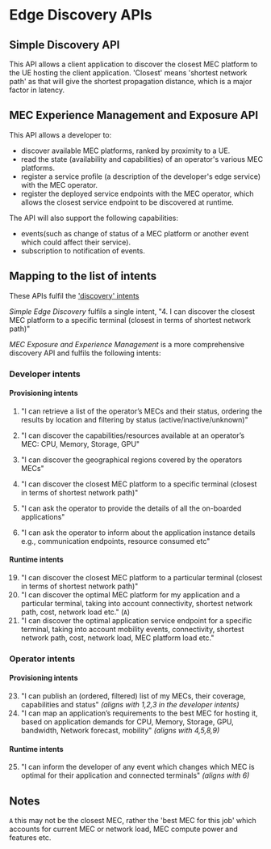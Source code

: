 # Edge Discovery APIs

## Simple Discovery API

This API allows a client application to discover the closest MEC platform to the UE hosting the client application. 'Closest' means 'shortest network path' as that will give the shortest propagation distance, which is a major factor in latency.

## MEC Experience Management and Exposure API

This API allows a developer to:

- discover available MEC platforms, ranked by proximity to a UE.
- read the state (availability and capabilities) of an operator's various MEC platforms.
- register a service profile (a description of the developer's edge service) with the MEC operator.
- register the deployed service endpoints with the MEC operator, which allows the closest service endpoint to be discovered at runtime.

The API will also support the following capabilities:

- events(such as change of status of a MEC platform or another event which could affect their service).
- subscription to notification of events.

## Mapping to the list of intents

These APIs fulfil the ['discovery' intents](https://github.com/camaraproject/EdgeCloud/blob/main/documentation/SupportingDocuments/Harmonisation%20of%20APIs/describing%20and%20harmonising%20the%20Edge%20APIs.md)

*Simple Edge Discovery* fulfils a single intent, "4. I can discover the closest MEC platform to a specific terminal (closest in terms of shortest network path)"

*MEC Exposure and Experience Management* is a more comprehensive discovery API and fulfils the following intents:

### Developer intents

#### Provisioning intents

1. "I can retrieve a list of the operator’s MECs and their status, ordering the results by location and filtering by status (active/inactive/unknown)"
2. "I can discover the capabilities/resources available at an operator’s MEC: CPU, Memory, Storage, GPU"
3. "I can discover the geographical regions covered by the operators MECs"
4. "I can discover the closest MEC platform to a specific terminal (closest in terms of shortest network path)"

16. "I can ask the operator to provide the details of all the on-boarded applications"
17. "I can ask the operator to inform about the application instance details e.g., communication endpoints, resource consumed etc"

#### Runtime intents

19. "I can discover the closest MEC platform to a particular terminal (closest in terms of shortest network path)"
20. "I can discover the optimal MEC platform for my application and a particular terminal, taking into account connectivity, shortest network path, cost, network load etc." (`A`)
21. "I can discover the optimal application service endpoint for a specific terminal, taking into account mobility events, connectivity, shortest network path, cost, network load, MEC platform load etc."

### Operator intents

#### Provisioning intents

23. "I can publish an (ordered, filtered) list of my MECs, their coverage, capabilities and status" *(aligns with 1,2,3 in the developer intents)*
24. "I can map an application’s requirements to the best MEC for hosting it, based on application demands for CPU, Memory, Storage, GPU, bandwidth, Network forecast, mobility" *(aligns with 4,5,8,9)*

#### Runtime intents

25. "I can inform the developer of any event which changes which MEC is optimal for their application and connected terminals" *(aligns with 6)*

## Notes

`A` this may not be the closest MEC, rather the 'best MEC for this job' which accounts for current MEC or network load, MEC compute power and features etc.

